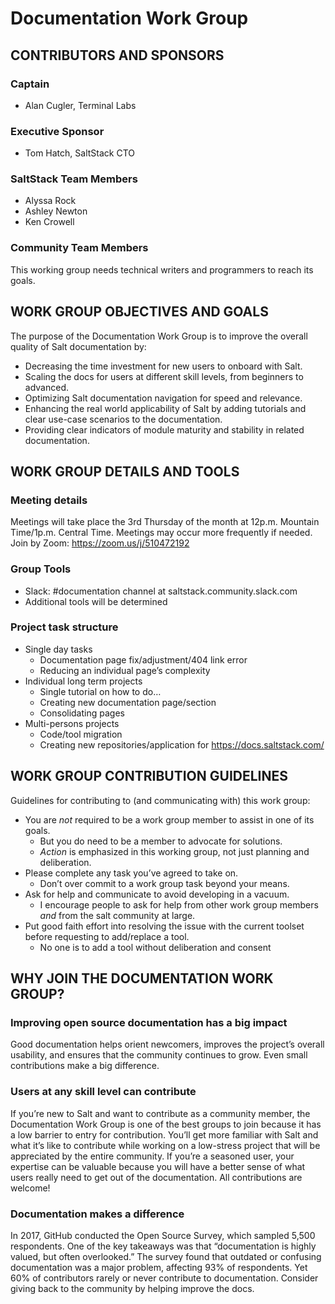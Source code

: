 # Documentation Work Group

## CONTRIBUTORS AND SPONSORS
### Captain
- Alan Cugler, Terminal Labs
### Executive Sponsor
- Tom Hatch, SaltStack CTO
### SaltStack Team Members
- Alyssa Rock
- Ashley Newton
- Ken Crowell
### Community Team Members
This working group needs technical writers and programmers to reach its goals.


## WORK GROUP OBJECTIVES AND GOALS
The purpose of the Documentation Work Group is to improve the overall quality of Salt documentation by:
- Decreasing the time investment for new users to onboard with Salt.
- Scaling the docs for users at different skill levels, from beginners to advanced.
- Optimizing Salt documentation navigation for speed and relevance.
- Enhancing the real world applicability of Salt by adding tutorials and clear use-case scenarios to the documentation.
- Providing clear indicators of module maturity and stability in related documentation.

## WORK GROUP DETAILS AND TOOLS
### Meeting details
Meetings will take place the 3rd Thursday of the month at 12p.m. Mountain Time/1p.m. Central Time. Meetings may occur more frequently if needed. Join by Zoom: https://zoom.us/j/510472192

### Group Tools
- Slack: #documentation channel at saltstack.community.slack.com
- Additional tools will be determined

### Project task structure
- Single day tasks
  - Documentation page fix/adjustment/404 link error
  - Reducing an individual page’s complexity
- Individual long term projects
  - Single tutorial on how to do…
  - Creating new documentation page/section
  - Consolidating pages
- Multi-persons projects
  - Code/tool migration
  - Creating new repositories/application for https://docs.saltstack.com/

## WORK GROUP CONTRIBUTION GUIDELINES
Guidelines for contributing to (and communicating with) this work group:
- You are _not_ required to be a work group member to assist in one of its goals.
  - But you do need to be a member to advocate for solutions.
  - _Action_ is emphasized in this working group, not just planning and deliberation.
- Please complete any task you’ve agreed to take on.
  - Don’t over commit to a work group task beyond your means.
- Ask for help and communicate to avoid developing in a vacuum.
  - I encourage people to ask for help from other work group members _and_ from the salt community at large.
- Put good faith effort into resolving the issue with the current toolset before requesting to add/replace a tool. 
  - No one is to add a tool without deliberation and consent

## WHY JOIN THE DOCUMENTATION WORK GROUP?
### Improving open source documentation has a big impact
Good documentation helps orient newcomers, improves the project’s overall usability, and ensures that the community continues to grow. Even small contributions make a big difference.

### Users at any skill level can contribute
If you’re new to Salt and want to contribute as a community member, the Documentation Work Group is one of the best groups to join because it has a low barrier to entry for contribution. You’ll get more familiar with Salt and what it’s like to contribute while working on a low-stress project that will be appreciated by the entire community.
If you’re a seasoned user, your expertise can be valuable because you will have a better sense of what users really need to get out of the documentation. All contributions are welcome!

### Documentation makes a difference
In 2017, GitHub conducted the Open Source Survey, which sampled 5,500 respondents. One of the key takeaways was that “documentation is highly valued, but often overlooked.” The survey found that outdated or confusing documentation was a major problem, affecting 93% of respondents. Yet 60% of contributors rarely or never contribute to documentation. Consider giving back to the community by helping improve the docs.
